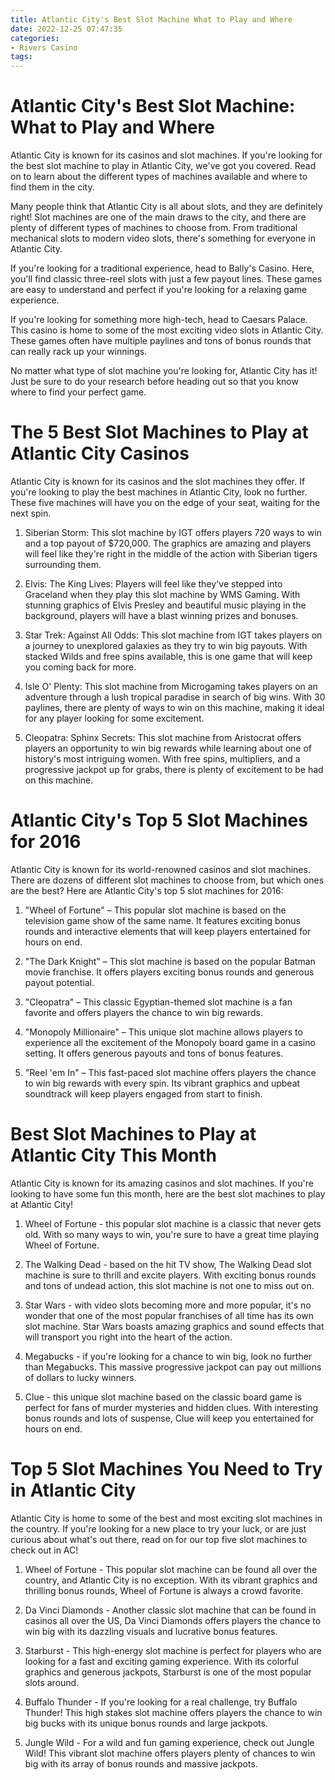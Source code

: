```yaml
---
title: Atlantic City's Best Slot Machine What to Play and Where 
date: 2022-12-25 07:47:35
categories:
- Rivers Casino
tags:
---
```



# Atlantic City's Best Slot Machine: What to Play and Where 

Atlantic City is known for its casinos and slot machines. If you're looking for the best slot machine to play in Atlantic City, we've got you covered. Read on to learn about the different types of machines available and where to find them in the city.

Many people think that Atlantic City is all about slots, and they are definitely right! Slot machines are one of the main draws to the city, and there are plenty of different types of machines to choose from. From traditional mechanical slots to modern video slots, there's something for everyone in Atlantic City.

If you're looking for a traditional experience, head to Bally's Casino. Here, you'll find classic three-reel slots with just a few payout lines. These games are easy to understand and perfect if you're looking for a relaxing game experience.

If you're looking for something more high-tech, head to Caesars Palace. This casino is home to some of the most exciting video slots in Atlantic City. These games often have multiple paylines and tons of bonus rounds that can really rack up your winnings.

No matter what type of slot machine you're looking for, Atlantic City has it! Just be sure to do your research before heading out so that you know where to find your perfect game.

# The 5 Best Slot Machines to Play at Atlantic City Casinos 

Atlantic City is known for its casinos and the slot machines they offer. If you're looking to play the best machines in Atlantic City, look no further. These five machines will have you on the edge of your seat, waiting for the next spin.

1. Siberian Storm: This slot machine by IGT offers players 720 ways to win and a top payout of $720,000. The graphics are amazing and players will feel like they're right in the middle of the action with Siberian tigers surrounding them.

2. Elvis: The King Lives: Players will feel like they've stepped into Graceland when they play this slot machine by WMS Gaming. With stunning graphics of Elvis Presley and beautiful music playing in the background, players will have a blast winning prizes and bonuses.

3. Star Trek: Against All Odds: This slot machine from IGT takes players on a journey to unexplored galaxies as they try to win big payouts. With stacked Wilds and free spins available, this is one game that will keep you coming back for more.

4. Isle O' Plenty: This slot machine from Microgaming takes players on an adventure through a lush tropical paradise in search of big wins. With 30 paylines, there are plenty of ways to win on this machine, making it ideal for any player looking for some excitement.

5. Cleopatra: Sphinx Secrets: This slot machine from Aristocrat offers players an opportunity to win big rewards while learning about one of history's most intriguing women. With free spins, multipliers, and a progressive jackpot up for grabs, there is plenty of excitement to be had on this machine.

# Atlantic City's Top 5 Slot Machines for 2016 

Atlantic City is known for its world-renowned casinos and slot machines. There are dozens of different slot machines to choose from, but which ones are the best? Here are Atlantic City's top 5 slot machines for 2016:

1. "Wheel of Fortune" – This popular slot machine is based on the television game show of the same name. It features exciting bonus rounds and interactive elements that will keep players entertained for hours on end.

2. "The Dark Knight" – This slot machine is based on the popular Batman movie franchise. It offers players exciting bonus rounds and generous payout potential.

3. "Cleopatra" – This classic Egyptian-themed slot machine is a fan favorite and offers players the chance to win big rewards.

4. "Monopoly Millionaire" – This unique slot machine allows players to experience all the excitement of the Monopoly board game in a casino setting. It offers generous payouts and tons of bonus features.

5. "Reel 'em In" – This fast-paced slot machine offers players the chance to win big rewards with every spin. Its vibrant graphics and upbeat soundtrack will keep players engaged from start to finish.

# Best Slot Machines to Play at Atlantic City This Month 

Atlantic City is known for its amazing casinos and slot machines. If you're looking to have some fun this month, here are the best slot machines to play at Atlantic City!

1. Wheel of Fortune - this popular slot machine is a classic that never gets old. With so many ways to win, you're sure to have a great time playing Wheel of Fortune.

2. The Walking Dead - based on the hit TV show, The Walking Dead slot machine is sure to thrill and excite players. With exciting bonus rounds and tons of undead action, this slot machine is not one to miss out on.

3. Star Wars - with video slots becoming more and more popular, it's no wonder that one of the most popular franchises of all time has its own slot machine. Star Wars boasts amazing graphics and sound effects that will transport you right into the heart of the action.

4. Megabucks - if you're looking for a chance to win big, look no further than Megabucks. This massive progressive jackpot can pay out millions of dollars to lucky winners.

5. Clue - this unique slot machine based on the classic board game is perfect for fans of murder mysteries and hidden clues. With interesting bonus rounds and lots of suspense, Clue will keep you entertained for hours on end.

# Top 5 Slot Machines You Need to Try in Atlantic City

Atlantic City is home to some of the best and most exciting slot machines in the country. If you're looking for a new place to try your luck, or are just curious about what's out there, read on for our top five slot machines to check out in AC!

1. Wheel of Fortune - This popular slot machine can be found all over the country, and Atlantic City is no exception. With its vibrant graphics and thrilling bonus rounds, Wheel of Fortune is always a crowd favorite.

2. Da Vinci Diamonds - Another classic slot machine that can be found in casinos all over the US, Da Vinci Diamonds offers players the chance to win big with its dazzling visuals and lucrative bonus features.

3. Starburst - This high-energy slot machine is perfect for players who are looking for a fast and exciting gaming experience. With its colorful graphics and generous jackpots, Starburst is one of the most popular slots around.

4. Buffalo Thunder - If you're looking for a real challenge, try Buffalo Thunder! This high stakes slot machine offers players the chance to win big bucks with its unique bonus rounds and large jackpots.

5. Jungle Wild - For a wild and fun gaming experience, check out Jungle Wild! This vibrant slot machine offers players plenty of chances to win big with its array of bonus rounds and massive jackpots.